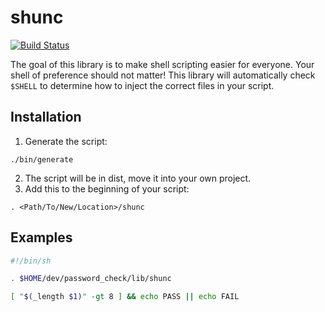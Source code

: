 # shunc

[![Build Status](https://travis-ci.org/PatrickDuncan/shunc.svg?branch=master)](https://travis-ci.org/PatrickDuncan/shunc)

The goal of this library is to make shell scripting easier for everyone. Your shell of preference should not matter! This library will automatically check `$SHELL` to determine how to inject the correct files in your script.

## Installation

1. Generate the script:
```
./bin/generate
```
2. The script will be in dist, move it into your own project.
3. Add this to the beginning of your script:
```
. <Path/To/New/Location>/shunc
```

## Examples

```sh
#!/bin/sh

. $HOME/dev/password_check/lib/shunc

[ "$(_length $1)" -gt 8 ] && echo PASS || echo FAIL
```
